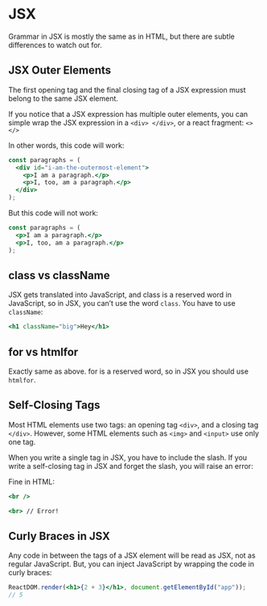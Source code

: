 # JSX

Grammar in JSX is mostly the same as in HTML, but there are subtle differences to watch out for.

## JSX Outer Elements

The first opening tag and the final closing tag of a JSX expression must belong to the same JSX element.

If you notice that a JSX expression has multiple outer elements, you can simple wrap the JSX expression in a `<div> </div>`, or a react fragment: `<> </>`

In other words, this code will work:

```jsx
const paragraphs = (
  <div id="i-am-the-outermost-element">
    <p>I am a paragraph.</p>
    <p>I, too, am a paragraph.</p>
  </div>
);
```

But this code will not work:

```jsx
const paragraphs = (
  <p>I am a paragraph.</p>
  <p>I, too, am a paragraph.</p>
);
```

## class vs className

JSX gets translated into JavaScript, and class is a reserved word in JavaScript, so in JSX, you can’t use the word `class`. You have to use `className`:

```jsx
<h1 className="big">Hey</h1>
```

## for vs htmlfor

Exactly same as above. for is a reserved word, so in JSX you should use `htmlfor`.

## Self-Closing Tags

Most HTML elements use two tags: an opening tag `<div>`, and a closing tag `</div>`. However, some HTML elements such as `<img>` and `<input>` use only one tag.

When you write a single tag in JSX, you have to include the slash. If you write a self-closing tag in JSX and forget the slash, you will raise an error:

Fine in HTML:

```jsx
<br />

<br> // Error!
```

## Curly Braces in JSX

Any code in between the tags of a JSX element will be read as JSX, not as regular JavaScript. But, you can inject JavaScript by wrapping the code in curly braces:

```jsx
ReactDOM.render(<h1>{2 + 3}</h1>, document.getElementById("app"));
// 5
```
